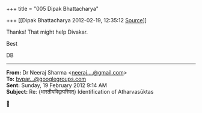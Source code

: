 +++
title = "005 Dipak Bhattacharya"

+++
[[Dipak Bhattacharya	2012-02-19, 12:35:12 [Source](https://groups.google.com/g/bvparishat/c/pWtGoaOpY8Y)]]



Thanks! That might help Divakar.

Best

DB  

  

------------------------------------------------------------------------

**From:** Dr Neeraj Sharma \<[neeraj....@gmail.com]()\>  
**To:** [bvpar...@googlegroups.com]()  
**Sent:** Sunday, 19 February 2012 9:14 AM  
**Subject:** Re: {भारतीयविद्वत्परिषत्} Identification of Atharvasūktas  



